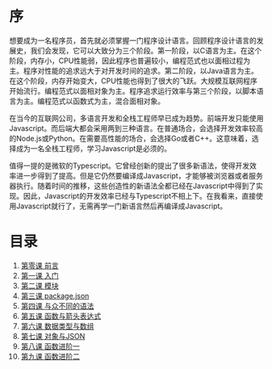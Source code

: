 # 序
想要成为一名程序员，首先就必须掌握一门程序设计语言。回顾程序设计语言的发展史，我们会发现，它可以大致分为三个阶段。第一阶段，以C语言为主。在这个阶段，内存小，CPU性能弱，因此程序也普遍较小，编程范式也以面相过程为主。程序对性能的追求远大于对开发时间的追求。第二阶段，以Java语言为主。在这个阶段，内存开始变大，CPU性能也得到了很大的飞跃。大规模互联网程序开始流行。编程范式以面相对象为主。程序追求运行效率与第三个阶段，以脚本语言为主。编程范式以函数式为主，混合面相对象。

在当今的互联网公司，多语言开发和全栈工程师早已成为趋势。前端开发只能使用Javascript。而后端大都会采用两到三种语言。在普通场合，会选择开发效率较高的Node.js或Python。在需要高性能的场合，会选择Go或者C++。这意味着，选择成为一名全栈工程师，学习Javascript是必须的。

值得一提的是微软的Typescript。它曾经创新的提出了很多新语法，使得开发效率进一步得到了提高。但是它仍然要编译成Javascript，才能够被浏览器或者服务器执行。随着时间的推移，这些创造性的新语法全都已经在Javascript中得到了实现。因此，Javascript的开发效率已经与Typescript不相上下。在我看来，直接使用Javascript就行了，无需再学一门新语言然后再编译成Javascript。
# 目录
1. [第零课 前言](lesson0.md)
1. [第一课 入门](lesson1.md)
1. [第二课 模块](lesson2.md)
1. [第三课 package.json](lesson3.md)
1. [第四课 与众不同的语法](lesson4.md)
1. [第五课 函数与箭头表达式](lesson5.md)
1. [第六课 数据类型与数组](lesson6.md)
1. [第七课 对象与JSON](lesson7.md)
1. [第八课 函数进阶一](lesson8.md)
1. [第九课 函数进阶二](lesson9.md)